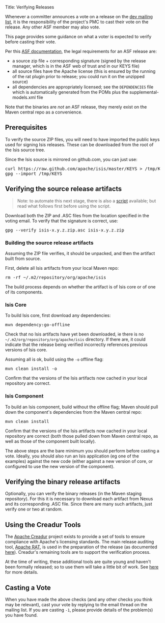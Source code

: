 Title: Verifying Releases

Whenever a committer announces a vote on a release on the [dev mailing list](../support.html), it is the responsibility of the project's PMC to cast their vote on the release.  Any other ASF member may also vote.

This page provides some guidance on what a voter is expected to verify before casting their vote. 

Per this [ASF documentation](http://www.apache.org/dev/release.html), the legal requirements for an ASF release are:

* a source zip file + corresponding signature (signed by the release manager, which is in the ASF web of trust and in our KEYS file)
* all source files have the Apache license (this is ensured by the running of the rat plugin prior to release; you could run it on the unzipped source)
* all dependencies are appropriately licensed; see the `DEPENDENCIES` file which is automatically generated from the POMs plus the supplemental-models.xml file

Note that the binaries are *not* an ASF release, they merely exist on the Maven central repo as a convenience.

## Prerequisites

To verify the source ZIP files, you will need to have imported the public keys used for signing Isis releases.  These can be downloaded from the root of the Isis source tree.

Since the Isis source is mirrored on github.com, you can just use:

<pre>
curl https://raw.github.com/apache/isis/master/KEYS > /tmp/KEYS
gpg --import /tmp/KEYS
</pre>

## Verifying the source release artifacts

> Note: to automate this next stage, there is also a [script](/contributors/verifying-releases-script.html) available; but read what follows first before using the script.

Download both the ZIP and .ASC files from the location specified in the voting email. To verify that the signature is correct, use:

<pre>
gpg --verify isis-x.y.z.zip.asc isis-x.y.z.zip
</pre>

### Building the source release artifacts

Assuming the ZIP file verifies, it should be unpacked, and then the artifact built from source.

First, delete all Isis artifacts from your local Maven repo:

<pre>
rm -rf ~/.m2/repository/org/apache/isis
</pre>

The build process depends on whether the artifact is of Isis core or of one of its components.

### Isis Core

To build Isis core, first download any dependencies:

<pre>
mvn dependency:go-offline
</pre>
  
Check that no Isis artifacts have yet been downloaded, ie there is no `~/.m2/org/repository/org/apache/isis` directory.  If there are, it could indicate that the release being verified incorrectly references previous versions of Isis core.

Assuming all is ok, build using the `-o` offline flag:

<pre>
mvn clean install -o
</pre>

Confirm that the versions of the Isis artifacts now cached in your local repository are correct.

### Isis Component

To build an Isis component, build without the offline flag; Maven should pull down the component's dependencies from the Maven central repo:

<pre>
mvn clean install
</pre>

Confirm that the versions of the Isis artifacts now cached in your local repository are correct (both those pulled down from Maven central repo, as well as those of the component built locally).

The above steps are the bare minimum you should perform before casting a vote.  Ideally, you should also run an Isis application (eg one of the examples) against the new code (either against a new version of core, or configured to use the new version of the component).

## Verifying the binary release artifacts

Optionally, you can verify the binary releases (in the Maven staging repository).  For this it is necessary to download each artifact from Nexus and its corresponding .ASC file.  Since there are many such artifacts, just verify one or two at random.

## Using the Creadur Tools

The [Apache Creadur](http://creadur.apache.org) project exists to provide a set of tools to ensure compliance with Apache's licensing standards.  The main release auditing tool, [Apache RAT](http://creadur.apache.org/rat), is used in the preparation of the release (as documented [here](release-process.html)).  Creadur's remaining tools are to support the verification process.

At the time of writing, these additional tools are quite young and haven't been formally released; so to use them will take a little bit of work.  See [here](verifying-releases-using-creadur-tools.html) for more details.

## Casting a Vote

When you have made the above checks (and any other checks you think may be relevant), cast your vote by replying to the email thread on the mailing list.  If you are casting `-1`, please provide details of the problem(s) you have found.

